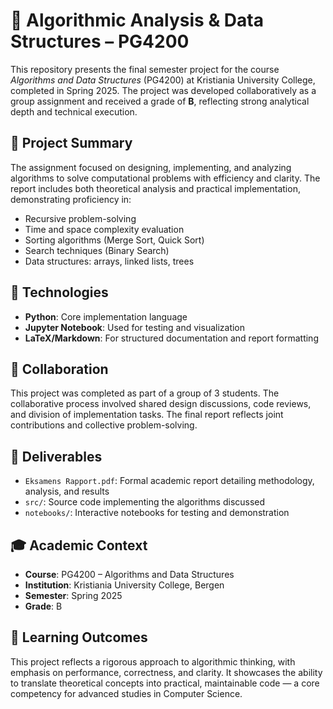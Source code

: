 # 🧮 Algorithmic Analysis & Data Structures – PG4200

This repository presents the final semester project for the course *Algorithms and Data Structures* (PG4200) at Kristiania University College, completed in Spring 2025. The project was developed collaboratively as a group assignment and received a grade of **B**, reflecting strong analytical depth and technical execution.

## 📘 Project Summary

The assignment focused on designing, implementing, and analyzing algorithms to solve computational problems with efficiency and clarity. The report includes both theoretical analysis and practical implementation, demonstrating proficiency in:

- Recursive problem-solving
- Time and space complexity evaluation
- Sorting algorithms (Merge Sort, Quick Sort)
- Search techniques (Binary Search)
- Data structures: arrays, linked lists, trees

## 🧪 Technologies

- **Python**: Core implementation language
- **Jupyter Notebook**: Used for testing and visualization
- **LaTeX/Markdown**: For structured documentation and report formatting

## 🤝 Collaboration

This project was completed as part of a group of 3 students. The collaborative process involved shared design discussions, code reviews, and division of implementation tasks. The final report reflects joint contributions and collective problem-solving.

## 📄 Deliverables

- `Eksamens Rapport.pdf`: Formal academic report detailing methodology, analysis, and results
- `src/`: Source code implementing the algorithms discussed
- `notebooks/`: Interactive notebooks for testing and demonstration

## 🎓 Academic Context

- **Course**: PG4200 – Algorithms and Data Structures
- **Institution**: Kristiania University College, Bergen
- **Semester**: Spring 2025
- **Grade**: B

## 🧠 Learning Outcomes

This project reflects a rigorous approach to algorithmic thinking, with emphasis on performance, correctness, and clarity. It showcases the ability to translate theoretical concepts into practical, maintainable code — a core competency for advanced studies in Computer Science.

